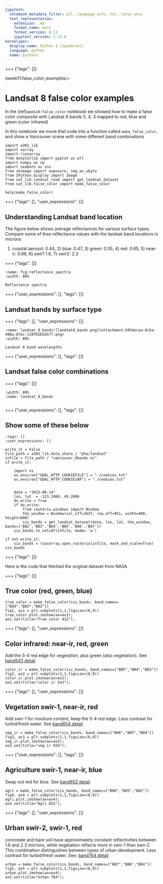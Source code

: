 ```yaml
---
jupytext:
  notebook_metadata_filter: all,-language_info,-toc,-latex_envs
  text_representation:
    extension: .md
    format_name: myst
    format_version: 0.13
    jupytext_version: 1.14.0
kernelspec:
  display_name: Python 3 (ipykernel)
  language: python
  name: python3
---
```


+++ {"tags": []}

(week11:false_color_examples)=
# Landsat 8 false color examples

In the {ref}`week10:false_color` notebook we showed how to make a false color composite with Landsat 8 bands 5, 4, 3 mapped to 
red, blue and green (color infrared)

In this notebook we move that code into a function called `make_false_color`, and show a Vancouver scene with some different band combinations

```{code-cell} ipython3
import a301_lib
import xarray
import rioxarray
from matplotlib import pyplot as plt
import numpy as np
import seaborn as sns
from skimage import exposure, img_as_ubyte
from IPython.display import Image
from sat_lib.landsat_read import get_landsat_dataset
from sat_lib.false_color import make_false_color
```

```{code-cell} ipython3
help(make_false_color)
```

+++ {"tags": [], "user_expressions": []}

## Understanding Landsat band location

The figure below shows average reflectances for various surface types. Compare some of thse
reflectance values with the landsat band locations in microns

1) coastal aerosol: 0.44, 2)  blue: 0.47, 3) green: 0.55, 4) red:  0.65, 5) near-ir:  0.86, 6) swir1  1.6, 7) swir2: 2.2

+++ {"tags": []}

```{figure} figures/hou_reflectance.png
:name: fig:reflectance_spectra
:width: 80%

Reflectance spectra
```

+++ {"user_expressions": [], "tags": []}

## Landsat bands by surface type

+++ {"tags": [], "user_expressions": []}

```{figure} figures/landsat8_bands.png
:name: landsat_8_bands![landsat8_bands.png](attachment:9454ecea-8cba-488a-87ec-110fb2b5d57f.png)
:width: 80%

Landsat 8 band wavelengths
```

+++ {"user_expressions": [], "tags": []}

## Landsat false color combinations

+++ {"tags": []}

```{figure} figures/arc_gis_bands.png
:width: 80%
:name: landsat_8_bands


```

+++ {"user_expressions": [], "tags": []}

## Show some of these below

```{code-cell} ipython3
:tags: []
:user_expressions: []

write_it = False
file_path = a301_lib.data_share / "pha/landsat"
infile = file_path / "vancouver_6bands.nc"
if write_it:
    
    import os
    os.environ["GDAL_HTTP_COOKIEFILE"] = "./cookies.txt"
    os.environ["GDAL_HTTP_COOKIEJAR"] = "./cookies.txt"


    date = "2015-06-14"
    lon, lat  = -123.2460, 49.2606
    do_write = True
    if do_write:
        from rasterio.windows import Window
        the_window = Window(col_off=2637, row_off=951, width=400, height=600)
        six_bands = get_landsat_dataset(date, lon, lat, the_window, bands=['B02','B03','B04','B05','B06','B07']) 
    six_bands.to_netcdf(infile, mode= 'w')
```

```{code-cell} ipython3
if not write_it:
    six_bands = rioxarray.open_rasterio(infile, mask_and_scale=True)
six_bands
```

+++ {"tags": []}

Here is the code that fetched the original dataset from NASA

+++ {"tags": []}

## True color (red, green, blue)

```{code-cell} ipython3
true_color = make_false_color(six_bands, band_names=["B04","B03","B02"])
fig1, ax1 = plt.subplots(1,1,figsize=(6,9))
true_color.plot.imshow(ax=ax1);
ax1.set(title="True color 432");
```

+++ {"tags": [], "user_expressions": []}

## Color infrared: near-ir, red, green

Add the 5-4 red edge for vegetation, plus green (also vegetation). See [band543 detail](https://eos.com/make-an-analysis/color-infrared/)

```{code-cell} ipython3
color_ir = make_false_color(six_bands, band_names=["B05","B04","B03"])
fig2, ax2 = plt.subplots(1,1,figsize=(6,9))
color_ir.plot.imshow(ax=ax2);
ax2.set(title="color ir 543");
```

+++ {"tags": [], "user_expressions": []}

## Vegetation swir-1, near-ir, red

Add swir-1 for moisture content, keep the 5-4 red edge. Less contrast for turbid/fresh water.  See [band654 detail](https://eos.com/make-an-analysis/vegetation-analysis/)

```{code-cell} ipython3
veg_ir = make_false_color(six_bands, band_names=["B06","B05","B04"])
fig3, ax3 = plt.subplots(1,1,figsize=(6,9))
veg_ir.plot.imshow(ax=ax3);
ax3.set(title="veg ir 654");
```

+++ {"user_expressions": [], "tags": []}

## Agriculture swir-1, near-ir, blue

Swap out red for blue.  See [band652 detail](https://eos.com/make-an-analysis/agriculture-band/)

```{code-cell} ipython3
agri = make_false_color(six_bands, band_names=["B06","B05","B02"])
fig4, ax4 = plt.subplots(1,1,figsize=(6,9))
agri.plot.imshow(ax=ax4);
ax4.set(title="Agri 652");
```

+++ {"tags": [], "user_expressions": []}

## Urban swir-2, swir-1, red

concreate and bare soil have approximately constant reflectivities between 1.6 and 2.2 microns,
while vegetation reflects more in swir-1 than swir-2.  This combination distinguishes between
types of urban development.  Less contrast for turbid/fresh water.  See: [band764 detail](https://eos.com/make-an-analysis/shortwave-infrared/)

```{code-cell} ipython3
urban = make_false_color(six_bands, band_names=["B07","B06","B04"])
fig5, ax5 = plt.subplots(1,1,figsize=(6,9))
urban.plot.imshow(ax=ax4);
ax5.set(title="Urban 764");
```
